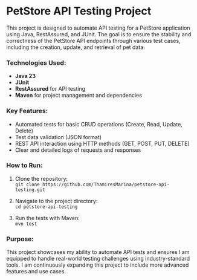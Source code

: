 # PetStore API Testing Project

This project is designed to automate API testing for a PetStore application using Java, RestAssured, and JUnit. The goal is to ensure the stability and correctness of the PetStore API endpoints through various test cases, including the creation, update, and retrieval of pet data.

### Technologies Used:
- **Java 23**
- **JUnit**
- **RestAssured** for API testing
- **Maven** for project management and dependencies

### Key Features:
- Automated tests for basic CRUD operations (Create, Read, Update, Delete)
- Test data validation (JSON format)
- REST API interaction using HTTP methods (GET, POST, PUT, DELETE)
- Clear and detailed logs of requests and responses

### How to Run:
1. Clone the repository:  
   `git clone https://github.com/ThamiresMarina/petstore-api-testing.git`

2. Navigate to the project directory:  
   `cd petstore-api-testing`

3. Run the tests with Maven:  
   `mvn test`

### Purpose:
This project showcases my ability to automate API tests and ensures I am equipped to handle real-world testing challenges using industry-standard tools. I am continuously expanding this project to include more advanced features and use cases.

